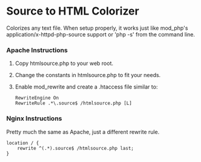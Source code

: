 # Source to HTML Colorizer #

Colorizes any text file.  When setup properly, it works just like mod_php's application/x-httpd-php-source support or 'php -s' from the command line.

### Apache Instructions ###

1.  Copy htmlsource.php to your web root.
2.  Change the constants in htmlsource.php to fit your needs.
3.  Enable mod_rewrite and create a .htaccess file similar to:

        RewriteEngine On
        RewriteRule .*\.source$ /htmlsource.php [L]

### Nginx Instructions ###

Pretty much the same as Apache, just a different rewrite rule.

    location / {
        rewrite ^(.*).source$ /htmlsource.php last;
    }

